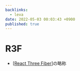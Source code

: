 ```yaml
---
backlinks:
  - leva
date: 2022-05-03 00:03:43 +0900
published: true
---
```


# R3F

- [[React Three Fiber]]の略称

[//begin]: # "Autogenerated link references for markdown compatibility"
[React Three Fiber]: <React Three Fiber> "React Three Fiber"
[//end]: # "Autogenerated link references"
